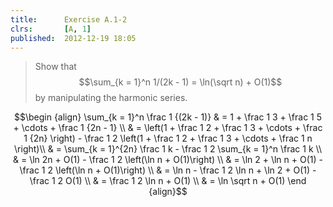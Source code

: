 ```yaml
---
title:      Exercise A.1-2
clrs:       [A, 1]
published:  2012-12-19 18:05
---
```


>Show that $$\sum_{k = 1}^n 1/(2k - 1) = \ln(\sqrt n) + O(1)$$ by manipulating the harmonic series.

$$\begin {align}
\sum_{k = 1}^n \frac 1 {(2k - 1)} 
& = 1 + \frac 1 3 + \frac 1 5 + \cdots + \frac 1 {2n - 1} \\
& = \left(1 + \frac 1 2 + \frac 1 3 + \cdots + \frac 1 {2n} \right) -  \frac 1 2 \left(1 + \frac 1 2 + \frac 1 3 + \cdots + \frac 1 n \right)\\
& = \sum_{k = 1}^{2n} \frac 1 k - \frac 1 2 \sum_{k = 1}^n \frac 1 k \\
& = \ln 2n + O(1) - \frac 1 2 \left(\ln n + O(1)\right) \\
& = \ln 2 + \ln n + O(1) - \frac 1 2 \left(\ln n + O(1)\right) \\
& = \ln n - \frac 1 2 \ln n + \ln 2 + O(1) - \frac 1 2 O(1)  \\
& = \frac 1 2 \ln n + O(1) \\
& = \ln \sqrt n + O(1)
\end {align}$$